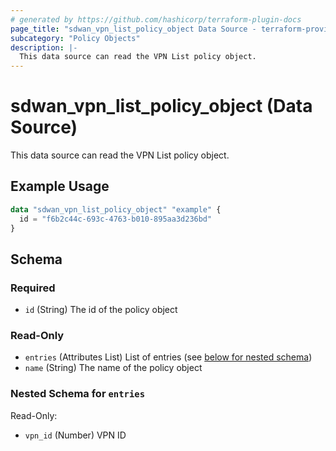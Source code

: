 ```yaml
---
# generated by https://github.com/hashicorp/terraform-plugin-docs
page_title: "sdwan_vpn_list_policy_object Data Source - terraform-provider-sdwan"
subcategory: "Policy Objects"
description: |-
  This data source can read the VPN List policy object.
---
```


# sdwan_vpn_list_policy_object (Data Source)

This data source can read the VPN List policy object.

## Example Usage

```terraform
data "sdwan_vpn_list_policy_object" "example" {
  id = "f6b2c44c-693c-4763-b010-895aa3d236bd"
}
```

<!-- schema generated by tfplugindocs -->
## Schema

### Required

- `id` (String) The id of the policy object

### Read-Only

- `entries` (Attributes List) List of entries (see [below for nested schema](#nestedatt--entries))
- `name` (String) The name of the policy object

<a id="nestedatt--entries"></a>
### Nested Schema for `entries`

Read-Only:

- `vpn_id` (Number) VPN ID


